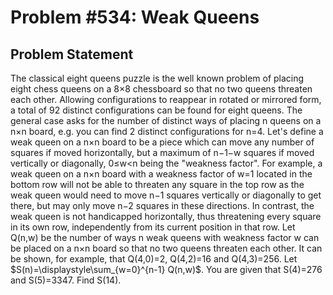 # Problem #534: Weak Queens 

## Problem Statement 

The classical eight queens puzzle is the well known problem of placing eight chess queens on a 8×8 chessboard so that no two queens threaten each other. Allowing configurations to reappear in rotated or mirrored form, a total of 92 distinct configurations can be found for eight queens. The general case asks for the number of distinct ways of placing n queens on a n×n board, e.g. you can find 2 distinct configurations for n=4.
Let's define a weak queen on a n×n board to be a piece which can move any number of squares if moved horizontally, but a maximum of n−1−w squares if moved vertically or diagonally, 0≤w<n being the "weakness factor". For example, a weak queen on a n×n board with a weakness factor of w=1 located in the bottom row will not be able to threaten any square in the top row as the weak queen would need to move n−1 squares vertically or diagonally to get there, but may only move n−2 squares in these directions. In contrast, the weak queen is not handicapped horizontally, thus threatening every square in its own row, independently from its current position in that row.
Let Q(n,w) be the number of ways n weak queens with weakness factor w can be placed on a n×n board so that no two queens threaten each other. It can be shown, for example, that Q(4,0)=2, Q(4,2)=16 and Q(4,3)=256.
Let $S(n)=\displaystyle\sum_{w=0}^{n-1} Q(n,w)$.
You are given that S(4)=276 and S(5)=3347.
Find S(14).
